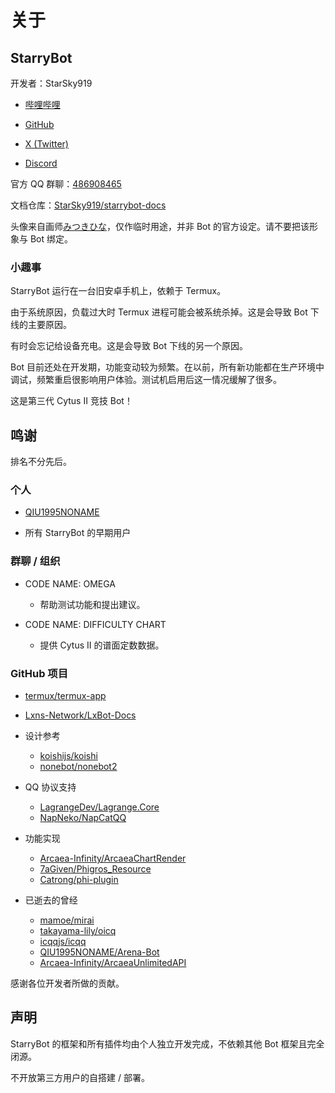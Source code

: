 # 关于

## StarryBot

开发者：StarSky919

  - [哔哩哔哩](https://space.bilibili.com/303191468)

  - [GitHub](https://github.com/StarSky919)

  - [X (Twitter)](https://x.com/StarSky919)

  - [Discord](https://discord.gg/kC3pfZvw)

官方 QQ 群聊：[486908465](http://qm.qq.com/cgi-bin/qm/qr?_wv=1027&k=CzsBPRON_4vxujeO_q0cvzqs7YiHegcX&authKey=w3M1Mo7JuM07R0wY0RHScTRI4O%2FVK%2BVJuWu2o3lzqjqdXf0AnwrMQWGzSsKxiDyN&noverify=0&group_code=486908465)

文档仓库：[StarSky919/starrybot-docs](https://github.com/StarSky919/starrybot-docs)

头像来自画师[みつきひな](https://www.pixiv.net/users/7805)，仅作临时用途，并非 Bot 的官方设定。请不要把该形象与 Bot 绑定。

### 小趣事

StarryBot 运行在一台旧安卓手机上，依赖于 Termux。

由于系统原因，负载过大时 Termux 进程可能会被系统杀掉。这是会导致 Bot 下线的主要原因。

有时会忘记给设备充电。这是会导致 Bot 下线的另一个原因。

Bot 目前还处在开发期，功能变动较为频繁。在以前，所有新功能都在生产环境中调试，频繁重启很影响用户体验。测试机启用后这一情况缓解了很多。

这是第三代 Cytus II 竞技 Bot！

## 鸣谢

排名不分先后。

### 个人

- [QIU1995NONAME](https://github.com/QIU1995NONAME)

- 所有 StarryBot 的早期用户

### 群聊 / 组织

- CODE NAME: OMEGA
  - 帮助测试功能和提出建议。

- CODE NAME: DIFFICULTY CHART
  - 提供 Cytus II 的谱面定数数据。

### GitHub 项目

- [termux/termux-app](https://github.com/termux/termux-app)

- [Lxns-Network/LxBot-Docs](https://github.com/Lxns-Network/LxBot-Docs)

- 设计参考
  - [koishijs/koishi](https://github.com/koishijs/koishi)
  - [nonebot/nonebot2](https://github.com/nonebot/nonebot2)

- QQ 协议支持
  - [LagrangeDev/Lagrange.Core](https://github.com/LagrangeDev/Lagrange.Core)
  - [NapNeko/NapCatQQ](https://github.com/NapNeko/NapCatQQ)

- 功能实现
  - [Arcaea-Infinity/ArcaeaChartRender](https://github.com/Arcaea-Infinity/ArcaeaChartRender)
  - [7aGiven/Phigros_Resource](https://github.com/7aGiven/Phigros_Resource)
  - [Catrong/phi-plugin](https://github.com/Catrong/phi-plugin)

- 已逝去的曾经
  - [mamoe/mirai](https://github.com/mamoe/mirai)
  - [takayama-lily/oicq](https://github.com/takayama-lily/oicq)
  - [icqqjs/icqq](https://github.com/icqqjs/icqq)
  - [QIU1995NONAME/Arena-Bot](https://github.com/QIU1995NONAME/Arena-Bot)
  - [Arcaea-Infinity/ArcaeaUnlimitedAPI](https://github.com/Arcaea-Infinity/ArcaeaUnlimitedAPI)

感谢各位开发者所做的贡献。

<!-- ### Bot

- [NekoBot](mqqapi://userprofile/friend_profile_card?uin=2827106081)

- [Arena！](mqqapi://userprofile/friend_profile_card?uin=246351905) -->

## 声明

StarryBot 的框架和所有插件均由个人独立开发完成，不依赖其他 Bot 框架且完全闭源。

不开放第三方用户的自搭建 / 部署。